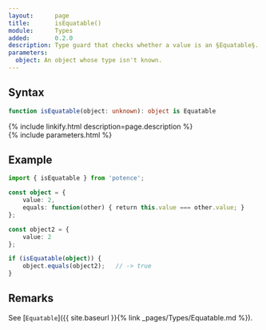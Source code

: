 ```yaml
---
layout:      page
title:       isEquatable()
module:      Types
added:       0.2.0
description: Type guard that checks whether a value is an §Equatable§.
parameters:
  object: An object whose type isn't known.
---
```

## Syntax

```ts
function isEquatable(object: unknown): object is Equatable
```

<div class="description">{% include linkify.html description=page.description %}</div>
{% include parameters.html %}

## Example

```ts
import { isEquatable } from 'potence';

const object = {
    value: 2,
    equals: function(other) { return this.value === other.value; }
};

const object2 = {
    value: 2
};

if (isEquatable(object)) {
    object.equals(object2);   // -> true
}
```

## Remarks

See [`Equatable`]({{ site.baseurl }}{% link _pages/Types/Equatable.md %}).
